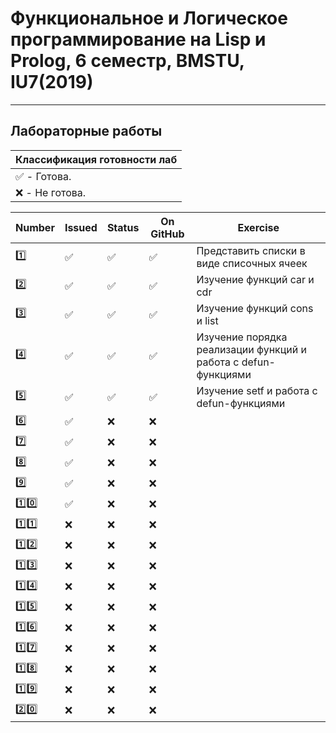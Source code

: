 # Функциональное и Логическое программирование на Lisp и Prolog, 6 семестр, BMSTU, IU7(2019)
---
<h2>Лабораторные работы</h2>

| Классификация готовности лаб |
|---|
| :white_check_mark: - Готова. |
| :x: - Не готова. |

| Number | Issued | Status | On GitHub | Exercise |
|------|---|------|----------|---|
| :one: | :white_check_mark: | :white_check_mark: | :white_check_mark: | Представить списки в виде списочных ячеек |
| :two: | :white_check_mark: | :white_check_mark: | :white_check_mark: | Изучение функций car и cdr |
| :three: | :white_check_mark: | :white_check_mark: | :white_check_mark: | Изучение функций cons и list |
| :four: | :white_check_mark: | :white_check_mark: | :white_check_mark: | Изучение порядка реализации функций и работа с defun-функциями |
| :five: | :white_check_mark: | :white_check_mark: | :white_check_mark: | Изучение setf и работа с defun-функциями |
| :six: | :white_check_mark: | :x: | :x: | |
| :seven: | :white_check_mark: | :x: | :x: | |
| :eight: | :white_check_mark: | :x: | :x: | |
| :nine: | :white_check_mark: | :x: | :x: | |
| :one::zero: | :white_check_mark: | :x: | :x: | |
| :one::one: | :x: | :x: | :x: | |
| :one::two: | :x: | :x: | :x: | |
| :one::three: | :x: | :x: | :x: | |
| :one::four: | :x: | :x: | :x: | |
| :one::five: | :x: | :x: | :x: | |
| :one::six: | :x: | :x: | :x: | |
| :one::seven: | :x: | :x: | :x: | |
| :one::eight: | :x: | :x: | :x: | |
| :one::nine: | :x: | :x: | :x: | |
| :two::zero: | :x: | :x: | :x: | |
